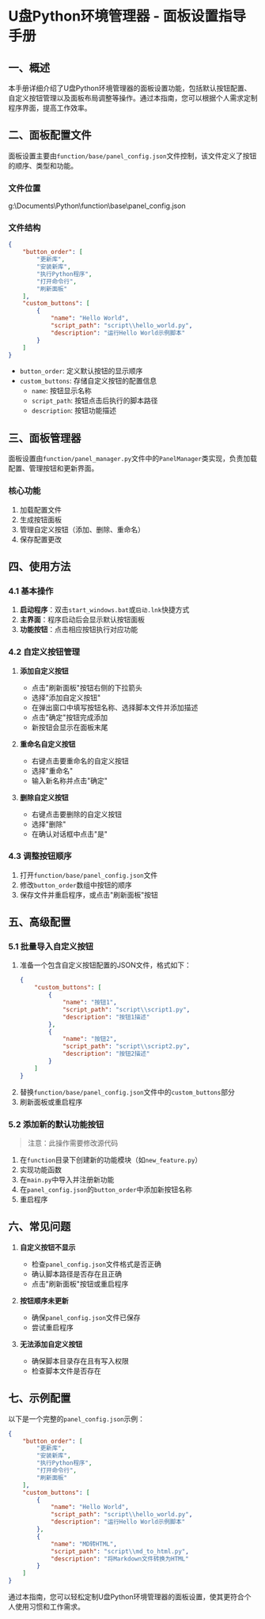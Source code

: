 # U盘Python环境管理器 - 面板设置指导手册

## 一、概述
本手册详细介绍了U盘Python环境管理器的面板设置功能，包括默认按钮配置、自定义按钮管理以及面板布局调整等操作。通过本指南，您可以根据个人需求定制程序界面，提高工作效率。

## 二、面板配置文件
面板设置主要由`function/base/panel_config.json`文件控制，该文件定义了按钮的顺序、类型和功能。

### 文件位置
g:\Documents\Python\function\base\panel_config.json

### 文件结构
```json
{
    "button_order": [
        "更新库",
        "安装新库",
        "执行Python程序",
        "打开命令行",
        "刷新面板"
    ],
    "custom_buttons": [
        {
            "name": "Hello World",
            "script_path": "script\\hello_world.py",
            "description": "运行Hello World示例脚本"
        }
    ]
}
```

- `button_order`: 定义默认按钮的显示顺序
- `custom_buttons`: 存储自定义按钮的配置信息
  - `name`: 按钮显示名称
  - `script_path`: 按钮点击后执行的脚本路径
  - `description`: 按钮功能描述

## 三、面板管理器
面板设置由`function/panel_manager.py`文件中的`PanelManager`类实现，负责加载配置、管理按钮和更新界面。

### 核心功能
1. 加载配置文件
2. 生成按钮面板
3. 管理自定义按钮（添加、删除、重命名）
4. 保存配置更改

## 四、使用方法
### 4.1 基本操作
1. **启动程序**：双击`start_windows.bat`或`启动.lnk`快捷方式
2. **主界面**：程序启动后会显示默认按钮面板
3. **功能按钮**：点击相应按钮执行对应功能

### 4.2 自定义按钮管理
1. **添加自定义按钮**
   - 点击"刷新面板"按钮右侧的下拉箭头
   - 选择"添加自定义按钮"
   - 在弹出窗口中填写按钮名称、选择脚本文件并添加描述
   - 点击"确定"按钮完成添加
   - 新按钮会显示在面板末尾

2. **重命名自定义按钮**
   - 右键点击要重命名的自定义按钮
   - 选择"重命名"
   - 输入新名称并点击"确定"

3. **删除自定义按钮**
   - 右键点击要删除的自定义按钮
   - 选择"删除"
   - 在确认对话框中点击"是"

### 4.3 调整按钮顺序
1. 打开`function/base/panel_config.json`文件
2. 修改`button_order`数组中按钮的顺序
3. 保存文件并重启程序，或点击"刷新面板"按钮

## 五、高级配置
### 5.1 批量导入自定义按钮
1. 准备一个包含自定义按钮配置的JSON文件，格式如下：
   ```json
   {
       "custom_buttons": [
           {
               "name": "按钮1",
               "script_path": "script\\script1.py",
               "description": "按钮1描述"
           },
           {
               "name": "按钮2",
               "script_path": "script\\script2.py",
               "description": "按钮2描述"
           }
       ]
   }
   ```
2. 替换`function/base/panel_config.json`文件中的`custom_buttons`部分
3. 刷新面板或重启程序

### 5.2 添加新的默认功能按钮
> 注意：此操作需要修改源代码

1. 在`function`目录下创建新的功能模块（如`new_feature.py`）
2. 实现功能函数
3. 在`main.py`中导入并注册新功能
4. 在`panel_config.json`的`button_order`中添加新按钮名称
5. 重启程序

## 六、常见问题
1. **自定义按钮不显示**
   - 检查`panel_config.json`文件格式是否正确
   - 确认脚本路径是否存在且正确
   - 点击"刷新面板"按钮或重启程序

2. **按钮顺序未更新**
   - 确保`panel_config.json`文件已保存
   - 尝试重启程序

3. **无法添加自定义按钮**
   - 确保脚本目录存在且有写入权限
   - 检查脚本文件是否存在

## 七、示例配置
以下是一个完整的`panel_config.json`示例：
```json
{
    "button_order": [
        "更新库",
        "安装新库",
        "执行Python程序",
        "打开命令行",
        "刷新面板"
    ],
    "custom_buttons": [
        {
            "name": "Hello World",
            "script_path": "script\\hello_world.py",
            "description": "运行Hello World示例脚本"
        },
        {
            "name": "MD转HTML",
            "script_path": "script\\md_to_html.py",
            "description": "将Markdown文件转换为HTML"
        }
    ]
}
```

通过本指南，您可以轻松定制U盘Python环境管理器的面板设置，使其更符合个人使用习惯和工作需求。